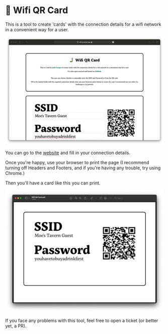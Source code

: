 # 🤳 Wifi QR Card

This is a tool to create 'cards' with the connection details for a wifi network in a convenient way for a user.

![Screenshot of the website](docs/site.png)

You can go to the [website](https://wifi-qr.vercel.app) and fill in your connection details.

Once you're happy, use your browser to print the page (I recommend turning off Headers and Footers, and if you're having any trouble, try using Chrome.)

Then you'll have a card like this you can print. 

![Screenshot of a Wifi Card shown as a PDF](docs/pdf.png)

If you face any problems with this tool, feel free to open a ticket (or better yet, a PR).